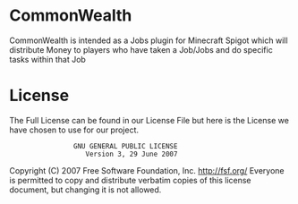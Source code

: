 # CommonWealth
CommonWealth is intended as a Jobs plugin for Minecraft Spigot which will distribute Money to players who have taken a Job/Jobs and do specific tasks within that Job

# License
The Full License can be found in our License File but here is the License we have chosen to use for our project.

                    GNU GENERAL PUBLIC LICENSE
                       Version 3, 29 June 2007

 Copyright (C) 2007 Free Software Foundation, Inc. <http://fsf.org/>
 Everyone is permitted to copy and distribute verbatim copies
of this license document, but changing it is not allowed.
